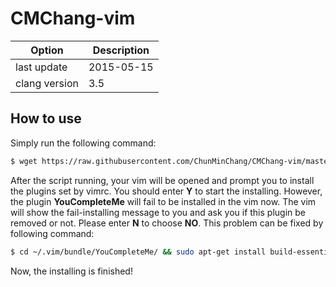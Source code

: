 # CMChang-vim

| Option         | Description |
| -------------- | ----------- |
| last update    | 2015-05-15  |
| clang version  | 3.5         |

## How to use
Simply run the following command:

```bash
$ wget https://raw.githubusercontent.com/ChunMinChang/CMChang-vim/master/setup.sh && bash setup.sh
```

After the script running, your vim will be opened and prompt you to install the plugins set by vimrc. You should enter **Y** to start the installing. However, the plugin **YouCompleteMe** will fail to be installed in the vim now. The vim will show the fail-installing message to you and ask you if this plugin be removed or not. Please enter **N** to choose **NO**. This problem can be fixed by following command:

```bash
$ cd ~/.vim/bundle/YouCompleteMe/ && sudo apt-get install build-essential cmake && sudo apt-get install python-dev && git submodule update --init --recursive && ./install.sh --clang-completer --system-libclang --omnisharp-completer
```
Now, the installing is finished!
